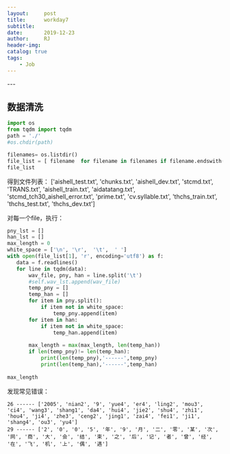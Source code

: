 ```yaml
---
layout:     post
title:      workday7
subtitle:   
date:       2019-12-23
author:     RJ
header-img: 
catalog: true
tags:
    - Job
---
```

<p id = "build"></p>
---

## 数据清洗
```python
import os
from tqdm import tqdm
path = './'
#os.chdir(path)

filenames= os.listdir()
file_list = [ filename  for filename in filenames if filename.endswith('.txt')]
file_list
```
得到文件列表：
['aishell_test.txt',
 'chunks.txt',
 'aishell_dev.txt',
 'stcmd.txt',
 'TRANS.txt',
 'aishell_train.txt',
 'aidatatang.txt',
 'stcmd_tch30_aishell_error.txt',
 'prime.txt',
 'cv.syllable.txt',
 'thchs_train.txt',
 'thchs_test.txt',
 'thchs_dev.txt']

 对每一个file，执行：

 ```python
pny_lst = []
han_lst = []
max_length = 0
white_space = ['\n', '\r',  '\t',  ' ']
with open(file_list[1], 'r', encoding='utf8') as f:
    data = f.readlines()  
    for line in tqdm(data):
        wav_file, pny, han = line.split('\t')
        #self.wav_lst.append(wav_file)
        temp_pny = []
        temp_han = []
        for item in pny.split():
            if item not in white_space:
                temp_pny.append(item)
        for item in han:
            if item not in white_space:
                temp_han.append(item)
        
        max_length = max(max_length, len(temp_han))
        if len(temp_pny)!= len(temp_han):
            print(len(temp_pny),'------',temp_pny)
            print(len(temp_han),'------',temp_han)
            
max_length
 ```

 发现常见错误：

 ```
26 ------ ['2005', 'nian2', '9', 'yue4', 'er4', 'ling2', 'mou3', 'ci4', 'wang3', 'shang1', 'da4', 'hui4', 'jie2', 'shu4', 'zhi1', 'hou4', 'ji4', 'zhe3', 'ceng2', 'jing1', 'zai4', 'fei1', 'ji1', 'shang4', 'ou3', 'yu4']
29 ------ ['2', '0', '0', '5', '年', '9', '月', '二', '零', '某', '次', '网', '商', '大', '会', '结', '束', '之', '后', '记', '者', '曾', '经', '在', '飞', '机', '上', '偶', '遇']
 ```